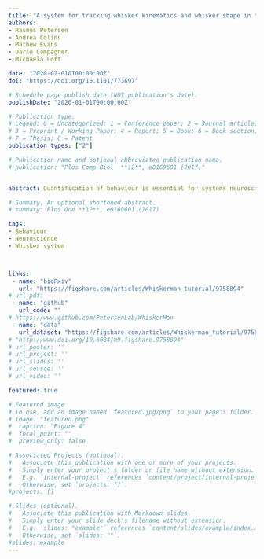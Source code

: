 ```yaml
---
title: "A system for tracking whisker kinematics and whisker shape in three dimensions"
authors:
- Rasmus Petersen
- Andrea Colins
- Mathew Evans
- Dario Campagner
- Michaela Loft

date: "2020-02-010T00:00:00Z"
doi: "https://doi.org/10.1101/773697"

# Schedule page publish date (NOT publication's date).
publishDate: "2020-01-01T00:00:00Z"

# Publication type.
# Legend: 0 = Uncategorized; 1 = Conference paper; 2 = Journal article;
# 3 = Preprint / Working Paper; 4 = Report; 5 = Book; 6 = Book section;
# 7 = Thesis; 8 = Patent
publication_types: ["2"]

# Publication name and optional abbreviated publication name.
# publication: "Plos Comp Biol  **12**, e0169601 (2017)"


abstract: Quantification of behaviour is essential for systems neuroscience. Since the whisker system is a major model system for investigating the neural basis of behaviour, it is important to have methods for measuring whisker movements from behaving animals. Here, we developed a high-speed imaging system that measures whisker movements simultaneously from two vantage points. We developed an algorithm that uses the ‘stereo' video data to track multiple whiskers by fitting 3D curves to the basal section of each target whisker. By using temporal information to constrain the fits, the algorithm is able to track multiple whiskers in parallel with low error rate. We used the output of the tracker to produce a 3D description of each tracked whisker, including its 3D orientation and 3D shape, as well as bending-related mechanical force. In conclusion, we present an automatic system to track whiskers in 3D from high-speed video, creating the opportunity for comprehensive 3D analysis of sensorimotor behaviour and its neural basis. Author summary The great ethologist Niko Tinbergen described a crucial challenge in biology to measure the “total movements made by the intact animal”. Advances in high-speed video and machine analysis of such data have made it possible to make profound advances. Here, we target the whisker system. The whisker system is a major experimental model in neurobiology and, since the whiskers are readily imageable, the system is ideally suited to machine vision. Rats and mice explore their environment by sweeping their whiskers to and fro. It is important to measure whisker movements in 3D, since whiskers move in 3D and since the mechanical forces that act on them are 3D. However, the problem of automatically tracking whiskers in 3D from video has generally been regarded as prohibitively difficult. Our innovation here is to extract 3D information about whiskers using a two-camera, high-speed imaging system and to develop computational methods to infer 3D whisker state from the imaging data. Our hope is that this study will facilitate comprehensive, 3D analysis of whisker behaviour and, more generally, contribute new insight into brain mechanisms of perception and behaviour.

# Summary. An optional shortened abstract.
# summary: Plos One **12**, e0169601 (2017)

tags:
- Behaviour
- Neuroscience
- Whisker system



links:
 - name: "bioRxiv"
   url: "https://figshare.com/articles/Whiskerman_tutorial/9758894"
# url_pdf: 
 - name: "github"
   url_code: ""
# https://www.github.com/PetersenLab/WhiskerMan   
 - name: "data"  
   url_dataset: "https://figshare.com/articles/Whiskerman_tutorial/9758894"
# "http://www.doi.org/10.6084/m9.figshare.9758894"   
# url_poster: ''
# url_project: ''
# url_slides: ''
# url_source: ''
# url_video: ''

featured: true

# Featured image
# To use, add an image named `featured.jpg/png` to your page's folder. 
# image: "featured.png"
#  caption: "Figure 4"
#  focal_point: ""
#  preview_only: false

# Associated Projects (optional).
#   Associate this publication with one or more of your projects.
#   Simply enter your project's folder or file name without extension.
#   E.g. `internal-project` references `content/project/internal-project/index.md`.
#   Otherwise, set `projects: []`.
#projects: []

# Slides (optional).
#   Associate this publication with Markdown slides.
#   Simply enter your slide deck's filename without extension.
#   E.g. `slides: "example"` references `content/slides/example/index.md`.
#   Otherwise, set `slides: ""`.
#slides: example
---
```

